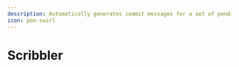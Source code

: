 ```yaml
---
description: Automatically generates commit messages for a set of pending updates.
icon: pen-swirl
---
```


# Scribbler

